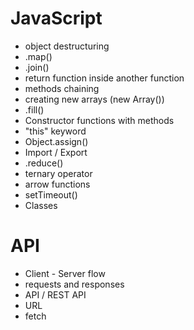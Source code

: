 # JavaScript

- object destructuring
- .map()
- .join()
- return function inside another function
- methods chaining
- creating new arrays (new Array())
- .fill()
- Constructor functions with methods
- "this" keyword
- Object.assign()
- Import / Export
- .reduce()
- ternary operator
- arrow functions
- setTimeout()
- Classes

# API

- Client - Server flow
- requests and responses
- API / REST API
- URL
- fetch
